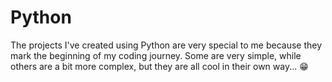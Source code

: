 # Python
The projects I've created using Python are very special to me because they mark the beginning of my coding journey. Some are very simple, while others are a bit more complex, but they are all cool in their own way... 😁
